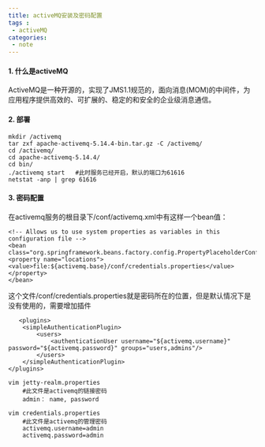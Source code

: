 ```yaml
---
title: activeMQ安装及密码配置
tags :
 - activeMQ
categories:
 - note
---
```


#### 1. 什么是activeMQ   
ActiveMQ是一种开源的，实现了JMS1.1规范的，面向消息(MOM)的中间件，为应用程序提供高效的、可扩展的、稳定的和安全的企业级消息通信。   

<!--more-->

#### 2. 部署   
	mkdir /activemq
	tar zxf apache-activemq-5.14.4-bin.tar.gz -C /activemq/
	cd /activemq/
	cd apache-activemq-5.14.4/
	cd bin/
	./activemq start   #此时服务已经开启，默认的端口为61616
	netstat -anp | grep 61616

#### 3. 密码配置   
在activemq服务的根目录下/conf/activemq.xml中有这样一个bean值：

	<!-- Allows us to use system properties as variables in this configuration file -->
	<bean class="org.springframework.beans.factory.config.PropertyPlaceholderConfigurer">
	<property name="locations">
	<value>file:${activemq.base}/conf/credentials.properties</value>
	</property> 
	</bean>

 

这个文件/conf/credentials.properties就是密码所在的位置，但是默认情况下是没有使用的，需要增加插件

	   <plugins>   
        <simpleAuthenticationPlugin>   
            <users>   
                <authenticationUser username="${activemq.username}" password="${activemq.password}" groups="users,admins"/>   
            </users>   
        </simpleAuthenticationPlugin>   
    </plugins>   
    
    vim jetty-realm.properties
        #此文件是activemq的链接密码
        admin： name, password
        
    vim credentials.properties
        #此文件是activemq的管理密码
        activemq.username=admin
        activemq.password=admin
